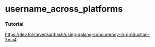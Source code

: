 # username_across_platforms

### Tutorial
https://dev.to/stevensunflash/using-golang-concurrency-in-production-3ma4